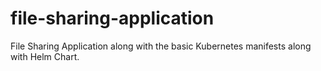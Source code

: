 # file-sharing-application
File Sharing Application along with the basic Kubernetes manifests  along with Helm Chart.
